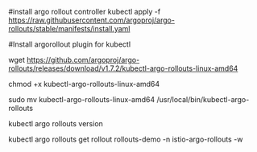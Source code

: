 #install argo rollout controller
kubectl apply -f https://raw.githubusercontent.com/argoproj/argo-rollouts/stable/manifests/install.yaml

#Install argorollout plugin for kubectl


wget https://github.com/argoproj/argo-rollouts/releases/download/v1.7.2/kubectl-argo-rollouts-linux-amd64

chmod +x kubectl-argo-rollouts-linux-amd64


sudo mv kubectl-argo-rollouts-linux-amd64 /usr/local/bin/kubectl-argo-rollouts


kubectl argo rollouts version

kubectl argo rollouts get rollout rollouts-demo -n istio-argo-rollouts -w
